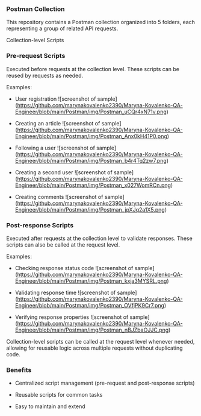 
### Postman Collection

This repository contains a Postman collection organized into 5 folders, each representing a group of related API requests.

Collection-level Scripts
### Pre-request Scripts

Executed before requests at the collection level. These scripts can be reused by requests as needed.

Examples:
<ls>

* User registration ![screenshot of sample] (https://github.com/marynakovalenko2390/Maryna-Kovalenko-QA-Engineer/blob/main/Postman/img/Postman_uCQr4xN71v.png)

* Creating an article ![screenshot of sample] (https://github.com/marynakovalenko2390/Maryna-Kovalenko-QA-Engineer/blob/main/Postman/img/Postman_Anx0kH41P0.png)

* Following a user ![screenshot of sample] (https://github.com/marynakovalenko2390/Maryna-Kovalenko-QA-Engineer/blob/main/Postman/img/Postman_b4r4Tq2zw7.png)

* Creating a second user ![screenshot of sample] (https://github.com/marynakovalenko2390/Maryna-Kovalenko-QA-Engineer/blob/main/Postman/img/Postman_x027WomRCn.png)

* Creating comments ![screenshot of sample] (https://github.com/marynakovalenko2390/Maryna-Kovalenko-QA-Engineer/blob/main/Postman/img/Postman_jpXJq2a1X5.png)

### Post-response Scripts

Executed after requests at the collection level to validate responses. These scripts can also be called at the request level.

Examples:
<ls>

* Checking response status code ![screenshot of sample] (https://github.com/marynakovalenko2390/Maryna-Kovalenko-QA-Engineer/blob/main/Postman/img/Postman_kxja3MYSRL.png)

* Validating response time ![screenshot of sample] (https://github.com/marynakovalenko2390/Maryna-Kovalenko-QA-Engineer/blob/main/Postman/img/Postman_OVfjPK9Cr7.png)

* Verifying response properties ![screenshot of sample] (https://github.com/marynakovalenko2390/Maryna-Kovalenko-QA-Engineer/blob/main/Postman/img/Postman_nBJZbaOJJC.png)


Collection-level scripts can be called at the request level whenever needed, allowing for reusable logic across multiple requests without duplicating code.

### Benefits
<ls>

* Centralized script management (pre-request and post-response scripts)

* Reusable scripts for common tasks

* Easy to maintain and extend

